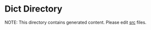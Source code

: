# Dict Directory

NOTE: This directory contains generated content. Please edit [src](../src/README.md) files.